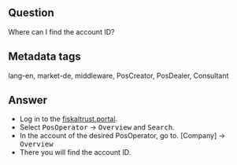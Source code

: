## Question

Where can I find the account ID?

## Metadata tags

lang-en, market-de, middleware, PosCreator, PosDealer, Consultant

## Answer

* Log in to the [fiskaltrust.portal](https://portal.fiskaltrust.de/Account/Login?returnUrl=%2fHome%2fDashboard).
* Select <kbd>PosOperator</kbd> &rarr; <kbd>Overview</kbd> and <kbd>Search</kbd>.
* In the account of the desired PosOperator, go to.
[Company] &rarr; <kbd>Overview</kbd>
* There you will find the account ID.
